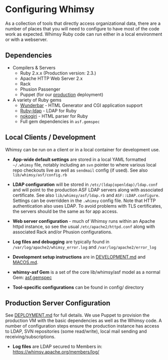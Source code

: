 # Configuring Whimsy

As a collection of tools that directly access organizational data,
there are a number of places that you will need to configure to
have most of the code work as expected.  Whimsy Ruby code can
run either in a local environment or with a webserver.

## Dependencies

- Compilers & Servers
  - Ruby 2.x.x (Production version: 2.3.)
  - Apache HTTP Web Server 2.x
  - Rack
  - Phusion Passenger
  - Puppet (for our [production](DEPLOYMENT.md) deployment)
- A variety of Ruby gems
  - [Wunderbar](https://github.com/rubys/wunderbar) - HTML Generator and CGI application support
  - [Ruby-ldap](https://github.com/bearded/ruby-ldap) - LDAP for Ruby
  - [nokogiri](https://github.com/sparklemotion/nokogiri) - HTML parser for Ruby
  - Full gem dependencies in `asf.gemspec`

## Local Clients / Development

Whimsy can be run on a client or in a local container for development use.

* **App-wide default settings** are stored in a local YAML formatted
  `~/.whimsy` file, notably including an `svn` pointer to where various
  local repo checkouts live as well as `sendmail` config (if used).
  See also `lib/whimsy/asf/config.rb`

* **LDAP configuration** will be stored in `/etc/(ldap|openldap)/ldap.conf`
  and will point to the production ASF LDAP servers along with associated
  certificate.  See also `lib/whimsy/asf/ldap.rb` and `ASF::LDAP.configure`.
  Settings can be overridden in the `.whimsy` config file.
  Note that HTTP authentication also uses LDAP. To avoid problems with TLS
  certificates, the servers should be the same as for app access.

* **Web server configuration** - much of Whimsy runs within an Apache
  httpd instance, so see the usual `/etc/apache2/httpd.conf` along
  with associated Rack and/or Phusion configurations.

* **Log files and debugging** are typically found in `/var/log/apache2/whimsy_error.log`
  and `/var/log/apache2/error_log`

* **Development setup instructions** are in [DEVELOPMENT.md](DEVELOPMENT.md) and [MACOS.md](MACOS.md).

* **whimsy-asf Gem** is a set of the core lib/whimsy/asf model as a normal Gem: [asf.gemspec](asf.gemspec)

* **Tool-specific configurations** can be found in config/ directory

## Production Server Configuration

See [DEPLOYMENT.md](DEPLOYMENT.md) for full details.  We use Puppet to
provision the production VM with the basic dependencies as well as the
Whimsy code.  A number of configuration steps ensure the production instance
has access to LDAP, SVN repositories (some read/write), local mail
sending and receiving/subscriptions.

* **Log files** are LDAP secured to Members in: https://whimsy.apache.org/members/log/
